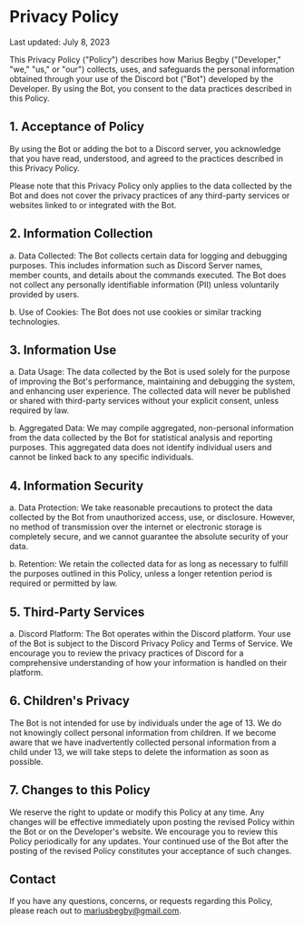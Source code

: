 # Privacy Policy

Last updated: July 8, 2023

This Privacy Policy ("Policy") describes how Marius Begby ("Developer," "we," "us," or "our") collects, uses, and safeguards the personal information obtained through your use of the Discord bot ("Bot") developed by the Developer. By using the Bot, you consent to the data practices described in this Policy.

## 1. Acceptance of Policy

By using the Bot or adding the bot to a Discord server, you acknowledge that you have read, understood, and agreed to the practices described in this Privacy Policy.

Please note that this Privacy Policy only applies to the data collected by the Bot and does not cover the privacy practices of any third-party services or websites linked to or integrated with the Bot.

## 2. Information Collection

a. Data Collected: The Bot collects certain data for logging and debugging purposes. This includes information such as Discord Server names, member counts, and details about the commands executed. The Bot does not collect any personally identifiable information (PII) unless voluntarily provided by users.

b. Use of Cookies: The Bot does not use cookies or similar tracking technologies.

## 3. Information Use

a. Data Usage: The data collected by the Bot is used solely for the purpose of improving the Bot's performance, maintaining and debugging the system, and enhancing user experience. The collected data will never be published or shared with third-party services without your explicit consent, unless required by law.

b. Aggregated Data: We may compile aggregated, non-personal information from the data collected by the Bot for statistical analysis and reporting purposes. This aggregated data does not identify individual users and cannot be linked back to any specific individuals.

## 4. Information Security

a. Data Protection: We take reasonable precautions to protect the data collected by the Bot from unauthorized access, use, or disclosure. However, no method of transmission over the internet or electronic storage is completely secure, and we cannot guarantee the absolute security of your data.

b. Retention: We retain the collected data for as long as necessary to fulfill the purposes outlined in this Policy, unless a longer retention period is required or permitted by law.

## 5. Third-Party Services

a. Discord Platform: The Bot operates within the Discord platform. Your use of the Bot is subject to the Discord Privacy Policy and Terms of Service. We encourage you to review the privacy practices of Discord for a comprehensive understanding of how your information is handled on their platform.

## 6. Children's Privacy

The Bot is not intended for use by individuals under the age of 13. We do not knowingly collect personal information from children. If we become aware that we have inadvertently collected personal information from a child under 13, we will take steps to delete the information as soon as possible.

## 7. Changes to this Policy

We reserve the right to update or modify this Policy at any time. Any changes will be effective immediately upon posting the revised Policy within the Bot or on the Developer's website. We encourage you to review this Policy periodically for any updates. Your continued use of the Bot after the posting of the revised Policy constitutes your acceptance of such changes.

## Contact

If you have any questions, concerns, or requests regarding this Policy, please reach out to mariusbegby@gmail.com.
